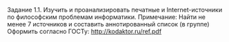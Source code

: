 Задание 1.1. Изучить и проанализировать печатные и Internet-источники по философским проблемам информатики.
Примечание: Найти не менее 7 источников и составить аннотированный список (в группе)
Оформить согласно ГОСТу: http://kodaktor.ru/ref.pdf 

